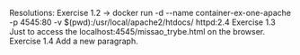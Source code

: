 Resolutions:
Exercise 1.2
-> docker run -d --name container-ex-one-apache -p 4545:80 -v $(pwd):/usr/local/apache2/htdocs/  httpd:2.4
Exercise 1.3
Just to access the localhost:4545/missao_trybe.html on the browser.
Exercise 1.4
Add a new paragraph.
